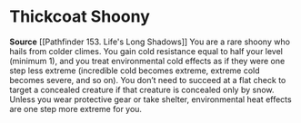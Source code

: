 ﻿---
id: '57'
name: Thickcoat Shoony
rarity: Common
source: '[[DATABASE/source/Pathfinder 153. Life''s Long Shadows|Pathfinder #153: Life''s
  Long Shadows]]'
trait: null
type: Heritage

---
# Thickcoat Shoony

**Source** [[Pathfinder 153. Life's Long Shadows]]
You are a rare shoony who hails from colder climes. You gain cold resistance equal to half your level (minimum 1), and you treat environmental cold effects as if they were one step less extreme (incredible cold becomes extreme, extreme cold becomes severe, and so on). You don’t need to succeed at a flat check to target a concealed creature if that creature is concealed only by snow. Unless you wear protective gear or take shelter, environmental heat effects are one step more extreme for you.